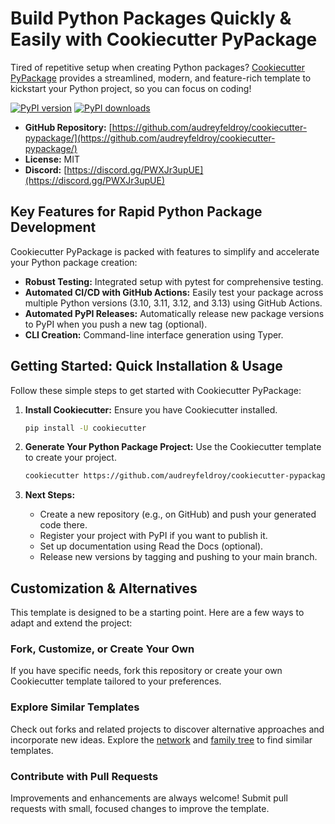 # Build Python Packages Quickly & Easily with Cookiecutter PyPackage

Tired of repetitive setup when creating Python packages? [Cookiecutter PyPackage](https://github.com/audreyfeldroy/cookiecutter-pypackage/) provides a streamlined, modern, and feature-rich template to kickstart your Python project, so you can focus on coding!

[![PyPI version](https://img.shields.io/pypi/v/cookiecutter-pypackage.svg)](https://pypi.python.org/pypi/cookiecutter-pypackage)
[![PyPI downloads](https://img.shields.io/pypi/dm/cookiecutter-pypackage.svg)](https://pypi.python.org/pypi/cookiecutter-pypackage)

*   **GitHub Repository:** [https://github.com/audreyfeldroy/cookiecutter-pypackage/](https://github.com/audreyfeldroy/cookiecutter-pypackage/)
*   **License:** MIT
*   **Discord:** [https://discord.gg/PWXJr3upUE](https://discord.gg/PWXJr3upUE)

## Key Features for Rapid Python Package Development

Cookiecutter PyPackage is packed with features to simplify and accelerate your Python package creation:

*   **Robust Testing:** Integrated setup with pytest for comprehensive testing.
*   **Automated CI/CD with GitHub Actions:** Easily test your package across multiple Python versions (3.10, 3.11, 3.12, and 3.13) using GitHub Actions.
*   **Automated PyPI Releases:** Automatically release new package versions to PyPI when you push a new tag (optional).
*   **CLI Creation:** Command-line interface generation using Typer.

## Getting Started: Quick Installation & Usage

Follow these simple steps to get started with Cookiecutter PyPackage:

1.  **Install Cookiecutter:** Ensure you have Cookiecutter installed.

    ```bash
    pip install -U cookiecutter
    ```

2.  **Generate Your Python Package Project:** Use the Cookiecutter template to create your project.

    ```bash
    cookiecutter https://github.com/audreyfeldroy/cookiecutter-pypackage.git
    ```

3.  **Next Steps:**

    *   Create a new repository (e.g., on GitHub) and push your generated code there.
    *   Register your project with PyPI if you want to publish it.
    *   Set up documentation using Read the Docs (optional).
    *   Release new versions by tagging and pushing to your main branch.

## Customization & Alternatives

This template is designed to be a starting point. Here are a few ways to adapt and extend the project:

### Fork, Customize, or Create Your Own

If you have specific needs, fork this repository or create your own Cookiecutter template tailored to your preferences.

### Explore Similar Templates

Check out forks and related projects to discover alternative approaches and incorporate new ideas. Explore the [network](https://github.com/audreyfeldroy/cookiecutter-pypackage/network) and [family tree](https://github.com/audreyfeldroy/cookiecutter-pypackage/network/members) to find similar templates.

### Contribute with Pull Requests

Improvements and enhancements are always welcome! Submit pull requests with small, focused changes to improve the template.